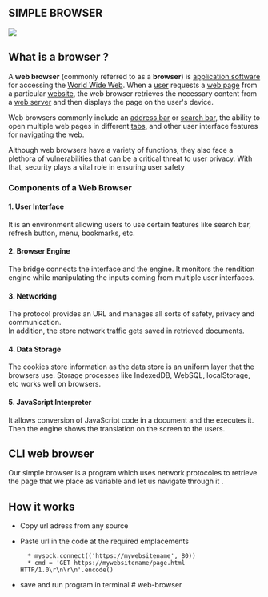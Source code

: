 ## SIMPLE BROWSER

![](https://www.researchgate.net/profile/Matija-Varga-2/publication/270904300/figure/fig1/AS:645020927410177@1530796381815/Web-browser-software-architecture.png)

## What is a browser ? 

A **web browser** (commonly referred to as a **browser**) is [application software](https://en.wikipedia.org/wiki/Application_software "Application software") for accessing the [World Wide Web](https://en.wikipedia.org/wiki/World_Wide_Web "World Wide Web"). When a [user](https://en.wikipedia.org/wiki/User_(computing) "User (computing)") requests a [web page](https://en.wikipedia.org/wiki/Web_page "Web page") from a particular [website](https://en.wikipedia.org/wiki/Website "Website"), the web browser retrieves the necessary content from a [web server](https://en.wikipedia.org/wiki/Web_server "Web server") and then displays the page on the user's device.

Web browsers commonly include an [address bar](https://en.wikipedia.org/wiki/Address_bar "Address bar") or [search bar](https://en.wikipedia.org/wiki/Search_box "Search box"), the ability to open multiple web pages in different [tabs](https://en.wikipedia.org/wiki/Tab_(interface) "Tab (interface)"), and other user interface features for navigating the web.

Although web browsers have a variety of functions, they also face a plethora of vulnerabilities that can be a critical threat to user privacy. With that, security plays a vital role in ensuring user safety

### Components of a Web Browser

#### 1\. User Interface

It is an environment allowing users to use certain features like search bar, refresh button, menu, bookmarks, etc.

#### 2\. Browser Engine

The bridge connects the interface and the engine. It monitors the rendition engine while manipulating the inputs coming from multiple user interfaces.

#### 3\. Networking

The protocol provides an URL and manages all sorts of safety, privacy and communication.\
In addition, the store network traffic gets saved in retrieved documents.

#### 4\. Data Storage

The cookies store information as the data store is an uniform layer that the browsers use. Storage processes like IndexedDB, WebSQL, localStorage, etc works well on browsers.

#### 5\. JavaScript Interpreter

It allows conversion of JavaScript code in a document and the executes it. Then the engine shows the translation on the screen to the users.

## CLI web browser

Our simple browser is a program which uses network protocoles to retrieve the page that we place as variable and let us navigate through it . 

## How it works

* Copy url adress from any source
* Paste url in the code at the required emplacements

        * mysock.connect(('https://mywebsitename', 80))
        * cmd = 'GET https://mywebsitename/page.html HTTP/1.0\r\n\r\n'.encode()

* save and run program in terminal # web-browser
